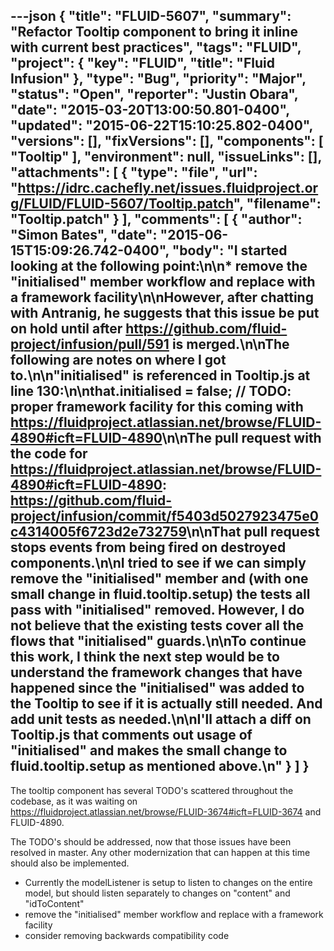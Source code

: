 ---json
{
  "title": "FLUID-5607",
  "summary": "Refactor Tooltip component to bring it inline with current best practices",
  "tags": "FLUID",
  "project": {
    "key": "FLUID",
    "title": "Fluid Infusion"
  },
  "type": "Bug",
  "priority": "Major",
  "status": "Open",
  "reporter": "Justin Obara",
  "date": "2015-03-20T13:00:50.801-0400",
  "updated": "2015-06-22T15:10:25.802-0400",
  "versions": [],
  "fixVersions": [],
  "components": [
    "Tooltip"
  ],
  "environment": null,
  "issueLinks": [],
  "attachments": [
    {
      "type": "file",
      "url": "https://idrc.cachefly.net/issues.fluidproject.org/FLUID/FLUID-5607/Tooltip.patch",
      "filename": "Tooltip.patch"
    }
  ],
  "comments": [
    {
      "author": "Simon Bates",
      "date": "2015-06-15T15:09:26.742-0400",
      "body": "I started looking at the following point:\n\n* remove the \"initialised\" member workflow and replace with a framework facility\n\nHowever, after chatting with Antranig, he suggests that this issue be put on hold until after <https://github.com/fluid-project/infusion/pull/591> is merged.\n\nThe following are notes on where I got to.\n\n\"initialised\" is referenced in Tooltip.js at line 130:\n\nthat.initialised = false; // TODO: proper framework facility for this coming with <https://fluidproject.atlassian.net/browse/FLUID-4890#icft=FLUID-4890>\n\nThe pull request with the code for <https://fluidproject.atlassian.net/browse/FLUID-4890#icft=FLUID-4890>: <https://github.com/fluid-project/infusion/commit/f5403d5027923475e0c4314005f6723d2e732759>\n\nThat pull request stops events from being fired on destroyed components.\n\nI tried to see if we can simply remove the \"initialised\" member and (with one small change in fluid.tooltip.setup) the tests all pass with \"initialised\" removed. However, I do not believe that the existing tests cover all the flows that \"initialised\" guards.\n\nTo continue this work, I think the next step would be to understand the framework changes that have happened since the \"initialised\" was added to the Tooltip to see if it is actually still needed. And add unit tests as needed.\n\nI'll attach a diff on Tooltip.js that comments out usage of \"initialised\" and makes the small change to fluid.tooltip.setup as mentioned above.\n"
    }
  ]
}
---
The tooltip component has several TODO's scattered throughout the codebase, as it was waiting on <https://fluidproject.atlassian.net/browse/FLUID-3674#icft=FLUID-3674> and FLUID-4890.

The TODO's should be addressed, now that those issues have been resolved in master. Any other modernization that can happen at this time should also be implemented.

* Currently the modelListener is setup to listen to changes on the entire model, but should listen separately to changes on "content" and "idToContent"
* remove the "initialised" member workflow and replace with a framework facility
* consider removing backwards compatibility code

        